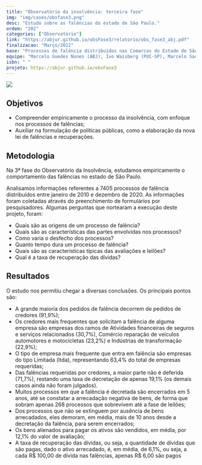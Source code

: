 ```yaml
---
title: "Observatório da insolvência: terceira fase"
img: "img/cases/obsfase3.png"
desc: "Estudo sobre as falências do estado de São Paulo."
ordem: "202"
categories: ["Observatório"]
link: "https://abjur.github.io/obsFase3/relatorio/obs_fase3_abj.pdf"
finalizacao: "Março/2022"
base: "Processos de falência distribuídos nas Comarcas do Estado de São Paulo entre janeiro de 2010 e dezembro de 2020."
equipe: "Marcelo Guedes Nunes (ABJ), Ivo Waisberg (PUC-SP), Marcelo Sacramone (PUC-SP) e Julio Trecenti (ABJ)"
isbn: " "
projeto: https://abjur.github.io/obsFase3
---
```


![](/img/cases/obsfase3.png)

## Objetivos

- Compreender empiricamente o processo da insolvência, com enfoque nos processos de falências;
- Auxiliar na formulação de políticas públicas, como a elaboração da nova lei de falências e recuperações.

## Metodologia

Na 3ª fase do Observatório da Insolvência, estudamos empiricamente o comportamento das falẽncias no estado de São Paulo. 

Analisamos informações referentes a 7405 processos de falência distribuídos entre janeiro de 2010 e dezembro de 2020. As informações foram coletadas através do preenchimento de formulários por pesquisadores.
Algumas perguntas que nortearam a execução deste projeto, foram:


- Quais são as origens de um processo de falência?
- Quais são as características das partes envolvidas nos processos?
- Como varia o desfecho dos processos?
- Quanto tempo dura um processo de falência?
- Quais são as características típicas das avaliações e leilões?
- Qual é a taxa de recuperação das dívidas?


## Resultados

O estudo nos permitiu chegar a diversas conclusões. Os principais pontos são:

- A grande maioria dos pedidos de falência decorrem de pedidos de credores (91,9%); 
- Os credores mais frequentes que solicitam a falência de alguma empresa são empresas dos ramos de Atividades financeiras de seguros e serviços relacionados (30,7%), Comércio reparação de veículos automotores e motocicletas (23,2%) e Indústrias de transformação (22,9%);
- O tipo de empresa mais frequente que entra em falência são empresas do tipo Limitada (ltda), representando 63,4% do total de empresas requeridas;
- Das falências requeridas por credores, a maior parte não é deferida (71,7%), restando uma taxa de decretação de apenas 19,1% (os demais casos ainda não foram julgados). 
- Muitos processos em que a falência é decretada são encerrados em 5 anos, até se constatar a arrecadação negativa de bens, de forma que sobram apenas 268 processos que sobrevivem até a fase de leilões;
- Dos processos que não se extinguem por ausência de bens arrecadados, eles demoram, em média, mais de 10 anos desde a decretação da falência, para serem encerrados;
- Os bens alienados para pagar os ativos são vendidos, em média, por 12,1% do valor de avaliação; 
- A taxa de recuperação das dívidas, ou seja, a quantidade de dívidas que são pagas, dado o ativo arrecadado, é, em média, de 6,1%, ou seja, a cada R$ 100,00 de dívida nas falências, apenas R$ 6,00 são pagos

